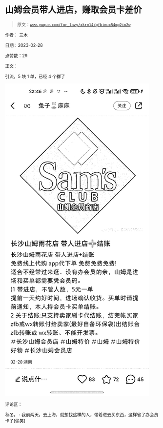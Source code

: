 # 山姆会员带人进店，赚取会员卡差价

> 原文：[`www.yuque.com/for_lazy/xkrm14/gfbimux54mg2in2w`](https://www.yuque.com/for_lazy/xkrm14/gfbimux54mg2in2w)

作者： 三木 

日期：2023-02-28 

点赞数：29 

正文： 

引流，5 块 1 单，已经 4 个群了 

![](img/bbb3de9ebe098e5e33cad1b4c992d024.png) 

评论区： 

秋冬。 : 我前两天，去上海，就想找这样的人，带着进去买东西，这样省了办会员卡了[偷笑] 

